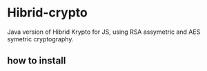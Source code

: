 # Hibrid-crypto
Java version of Hibrid Krypto for JS, using RSA assymetric and AES symetric cryptography.

## how to install
